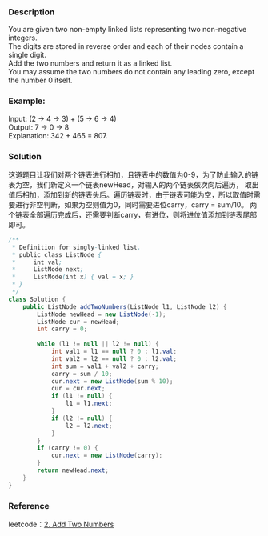 ### Description
You are given two non-empty linked lists representing two non-negative integers.   
The digits are stored in reverse order and each of their nodes contain a single digit.  
Add the two numbers and return it as a linked list.  
You may assume the two numbers do not contain any leading zero, except the number 0 itself.  
### Example:
Input: (2 -> 4 -> 3) + (5 -> 6 -> 4)  
Output: 7 -> 0 -> 8  
Explanation: 342 + 465 = 807.  
### Solution
  这道题目让我们对两个链表进行相加，且链表中的数值为0-9，为了防止输入的链表为空，我们新定义一个链表newHead，对输入的两个链表依次向后遍历，
取出值后相加，添加到新的链表头后。遍历链表时，由于链表可能为空，所以取值时需要进行非空判断，如果为空则值为0，同时需要进位carry，carry = sum/10。
两个链表全部遍历完成后，还需要判断carry，有进位，则将进位值添加到链表尾部即可。
``` Java
/**
 * Definition for singly-linked list.
 * public class ListNode {
 *     int val;
 *     ListNode next;
 *     ListNode(int x) { val = x; }
 * }
 */
class Solution {
    public ListNode addTwoNumbers(ListNode l1, ListNode l2) {
        ListNode newHead = new ListNode(-1);
        ListNode cur = newHead;
        int carry = 0;
        
        while (l1 != null || l2 != null) {
            int val1 = l1 == null ? 0 : l1.val;
            int val2 = l2 == null ? 0 : l2.val;
            int sum = val1 + val2 + carry;
            carry = sum / 10;
            cur.next = new ListNode(sum % 10);
            cur = cur.next;
            if (l1 != null) {
                l1 = l1.next;
            }
            if (l2 != null) {
                l2 = l2.next;
            }
        }
        if (carry != 0) {
            cur.next = new ListNode(carry);
        }
        return newHead.next;
    }
}
```
### Reference
leetcode：[2. Add Two Numbers](https://leetcode.com/problems/add-two-numbers/)  
